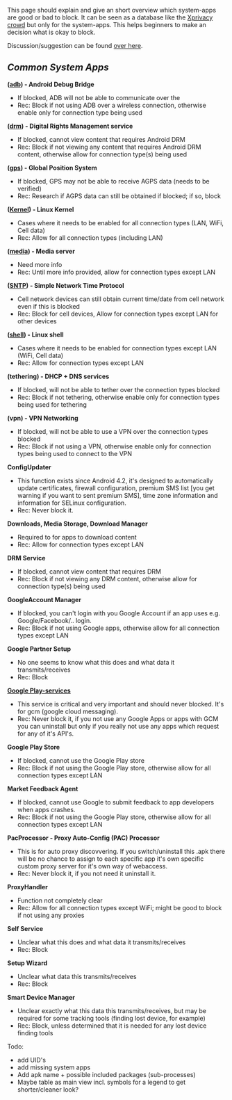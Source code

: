 This page should explain and give an short overview which system-apps are good or bad to block. It can be seen as a database like the [Xprivacy crowd](https://crowd.xprivacy.eu/) but only for the system-apps. This helps beginners to make an decision what is okay to block. 

Discussion/suggestion can be found [over here](https://github.com/ukanth/afwall/issues/518).
 
 ## **_Common System Apps_**
 
 **([adb](https://developer.android.com/tools/help/adb.html)) - Android Debug Bridge**
 
 *   If blocked, ADB will not be able to communicate over the
 *   Rec: Block if not using ADB over a wireless connection, otherwise enable only for connection type being used
 
 **([drm](https://source.android.com/devices/drm.html)) - Digital Rights Management service**
 
 *   If blocked, cannot view content that requires Android DRM
 *   Rec: Block if not viewing any content that requires Android DRM content, otherwise allow for connection type(s) being used
 
 **([gps](https://en.wikipedia.org/wiki/Global_Positioning_System)) - Global Position System**
 
 *   If blocked, GPS may not be able to receive AGPS data (needs to be verified)
 *   Rec: Research if AGPS data can still be obtained if blocked; if so, block
 
 **([Kernel](https://source.android.com/devices/tech/config/kernel.html)) - Linux Kernel**
 
 *   Cases where it needs to be enabled for all connection types (LAN, WiFi, Cell data)
 *   Rec: Allow for all connection types (including LAN)
 
 **([media](https://source.android.com/devices/audio/)) - Media server**
 
 *   Need more info
 *   Rec: Until more info provided, allow for connection types except LAN
 
 **([SNTP](https://android.googlesource.com/platform/frameworks/base/+/master/core/java/android/net/SntpClient.java)) - Simple Network Time Protocol**
 
 *   Cell network devices can still obtain current time/date from cell network even if this is blocked
 *   Rec: Block for cell devices, Allow for connection types except LAN for other devices
 
 **([shell](https://developer.android.com/tools/help/shell.html)) - Linux shell**
 
 *   Cases where it needs to be enabled for connection types except LAN (WiFi, Cell data)
 *   Rec: Allow for connection types except LAN
 
 **(tethering) - DHCP + DNS services**
 
 *   If blocked, will not be able to tether over the connection types blocked
 *   Rec: Block if not tethering, otherwise enable only for connection types being used for tethering
 
 **(vpn) - VPN Networking**
 
 *   If blocked, will not be able to use a VPN over the connection types blocked
 *   Rec: Block if not using a VPN, otherwise enable only for connection types being used to connect to the VPN
 
 **ConfigUpdater**
 
 *   This function exists since Android 4.2, it's designed to automatically update certificates, firewall configuration, premium SMS list [you get warning if you want to sent premium SMS], time zone information and information for SELinux configuration.
 *   Rec: Never block it.
 
 **Downloads, Media Storage, Download Manager**
 
 *   Required to for apps to download content
 *   Rec: Allow for connection types except LAN
 
 **DRM Service**
 
 *   If blocked, cannot view content that requires DRM
 *   Rec: Block if not viewing any DRM content, otherwise allow for connection type(s) being used
 
 **GoogleAccount Manager**
 
 *   If blocked, you can't login with you Google Account if an app uses e.g. Google/Facebook/.. login.
 *   Rec: Block if not using Google apps, otherwise allow for all connection types except LAN
 
 **Google Partner Setup**
 
 *   No one seems to know what this does and what data it transmits/receives
 *   Rec: Block

**[Google Play-services](https://github.com/ukanth/afwall/wiki/Google-Play-services-and-other-special-cases)**

* This service is critical and very important and should never blocked. It's for gcm (google cloud messaging).
* Rec: Never block it, if you not use any Google Apps or apps with GCM you can uninstall but only if you really not use any apps which request for any of it's API's. 
 
 **Google Play Store**
 
 *   If blocked, cannot use the Google Play store
 *   Rec: Block if not using the Google Play store, otherwise allow for all connection types except LAN
 
 **Market Feedback Agent**
 
 *   If blocked, cannot use Google to submit feedback to app developers when apps crashes.
 *   Rec: Block if not using the Google Play store, otherwise allow for all connection types except LAN
 
 **PacProcessor - Proxy Auto-Config (PAC) Processor**
 
 *   This is for auto proxy discovvering. If you switch/uninstall this .apk there will be no chance to assign to each specific app it's own specific custom proxy server for it's own way of webaccess.
 *   Rec: Never block it, if you not need it uninstall it.
 
 **ProxyHandler**
 
 *   Function not completely clear
 *   Rec: Allow for all connection types except WiFi; might be good to block if not using any proxies
 
 **Self Service**
 
 *   Unclear what this does and what data it transmits/receives
 *   Rec: Block
 
 **Setup Wizard**
 
 *   Unclear what data this transmits/receives
 *   Rec: Block
 
 **Smart Device Manager**
 
 *   Unclear exactly what this data this transmits/receives, but may be required for some tracking tools (finding lost device, for example)
 *   Rec: Block, unless determined that it is needed for any lost device finding tools




Todo:
* add UID's
* add missing system apps
* Add apk name + possible included packages (sub-processes)
* Maybe table as main view incl. symbols for a legend to get shorter/cleaner look?